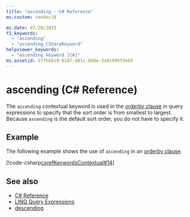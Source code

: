 ```yaml
---
title: "ascending - C# Reference"
ms.custom: seodec18

ms.date: 07/20/2015
f1_keywords: 
  - "ascending"
  - "ascending_CSharpKeyword"
helpviewer_keywords: 
  - "ascending keyword [C#]"
ms.assetid: 57fbb619-8187-481c-b68e-3a91996fde69
---
```

# ascending (C# Reference)
The `ascending` contextual keyword is used in the [orderby clause](./orderby-clause.md) in query expressions to specify that the sort order is from smallest to largest. Because `ascending` is the default sort order, you do not have to specify it.  
  
## Example  
 The following example shows the use of `ascending` in an [orderby clause](./orderby-clause.md).  
  
[!code-csharp[csrefKeywordsContextual#14](~/samples/snippets/csharp/VS_Snippets_VBCSharp/csrefKeywordsContextual/CS/csrefKeywordsContextual.cs#14)]
  
## See also

- [C# Reference](../index.md)
- [LINQ Query Expressions](/dotnet/csharp/linq/index)
- [descending](./descending.md)
